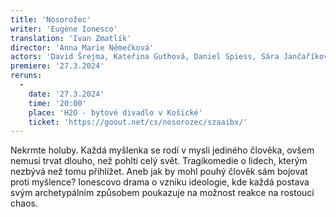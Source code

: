 ```yaml
---
title: 'Nosorožec'
writer: 'Eugène Ionesco'
translation: 'Ivan Zmatlík'
director: 'Anna Marie Němečková'
actors: 'David Šrejma, Kateřina Guthová, Daniel Spiess, Sára Jančaříková, Štěpán Krafka, Taťána Felix Tschorn, Eliška Brejchová'
premiere: '27.3.2024'
reruns:
  -  
    date: '27.3.2024'
    time: '20:00'
    place: 'H2O - bytové divadlo v Košické'
    ticket: 'https://goout.net/cs/nosorozec/szaaibx/'
---
```

Nekrmte holuby.  Každá myšlenka se rodí v mysli jediného člověka, ovšem nemusí trvat dlouho, než pohltí celý svět. Tragikomedie o lidech, kterým nezbývá než tomu přihlížet. Aneb jak by mohl pouhý člověk sám bojovat proti myšlence?  Ionescovo drama o vzniku ideologie, kde každá postava svým archetypálním způsobem poukazuje na možnost reakce na rostoucí chaos.
